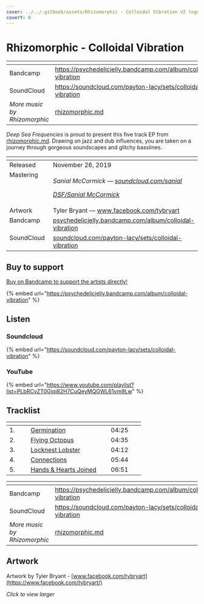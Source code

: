 ```yaml
---
cover: ../../.gitbook/assets/Rhizomorphic - Colloidal Vibration V2 logo.png
coverY: 0
---
```


# Rhizomorphic - Colloidal Vibration

<table data-view="cards"><thead><tr><th></th><th data-hidden data-card-target data-type="content-ref"></th></tr></thead><tbody><tr><td>Bandcamp</td><td><a href="https://psychedelicjelly.bandcamp.com/album/colloidal-vibration">https://psychedelicjelly.bandcamp.com/album/colloidal-vibration</a></td></tr><tr><td>SoundCloud</td><td><a href="https://soundcloud.com/payton-lacy/sets/colloidal-vibration">https://soundcloud.com/payton-lacy/sets/colloidal-vibration</a></td></tr><tr><td><em>More music by Rhizomorphic</em></td><td><a href="../../artists/music/rhizomorphic.md">rhizomorphic.md</a></td></tr></tbody></table>

_Deep Sea Frequencies_ is proud to present this five track EP from [rhizomorphic.md](../../artists/music/rhizomorphic.md "mention"). Drawing on jazz and dub influences, you are taken on a journey through gorgeous soundscapes and glitchy basslines.

<table data-header-hidden><thead><tr><th width="128" valign="top"></th><th></th></tr></thead><tbody><tr><td valign="top">Released</td><td>November 26, 2019</td></tr><tr><td valign="top">Mastering</td><td><p><em>Sanial McCormick —</em> <a href="https://soundcloud.com/sanial"><em>soundcloud.com/sanial</em></a> </p><p><a href="../../artists/mastering/sanial-mccormick.md"><em>DSF/Sanial McCormick</em></a> </p></td></tr><tr><td valign="top">Artwork</td><td>Tyler Bryant — <a href="https://www.facebook.com/tybryart/">www.facebook.com/tybryart</a></td></tr><tr><td valign="top">Bandcamp</td><td><a href="https://psychedelicjelly.bandcamp.com/album/colloidal-vibration">psychedelicjelly.bandcamp.com/album/colloidal-vibration</a> </td></tr><tr><td valign="top">SoundCloud</td><td><a href="https://soundcloud.com/payton-lacy/sets/colloidal-vibration">soundcloud.com/payton-lacy/sets/colloidal-vibration</a></td></tr></tbody></table>

## Buy to support

[Buy on Bandcamp to support the artists directly!](https://psychedelicjelly.bandcamp.com/album/colloidal-vibration)&#x20;

{% embed url="https://psychedelicjelly.bandcamp.com/album/colloidal-vibration" %}

## Listen

### Soundcloud

{% embed url="https://soundcloud.com/payton-lacy/sets/colloidal-vibration" %}

### YouTube

{% embed url="https://www.youtube.com/playlist?list=PLbRCvZT0Gjqi82H7CuQeyMQGWL61vm9Lw" %}

## Tracklist

<table data-header-hidden><thead><tr><th width="40"></th><th width="195.3333740234375"></th><th width="71.88885498046875"></th></tr></thead><tbody><tr><td>1.</td><td><a href="https://psychedelicjelly.bandcamp.com/track/germination">Germination</a> </td><td>04:25</td></tr><tr><td>2.</td><td><a href="https://psychedelicjelly.bandcamp.com/track/flying-octopus">Flying Octopus</a> </td><td>04:35</td></tr><tr><td>3.</td><td><a href="https://psychedelicjelly.bandcamp.com/track/locknest-lobster">Locknest Lobster</a> </td><td>04:12</td></tr><tr><td>4.</td><td><a href="https://psychedelicjelly.bandcamp.com/track/connections">Connections</a> </td><td>05:44</td></tr><tr><td>5.</td><td><a href="https://psychedelicjelly.bandcamp.com/track/hands-hearts-joined">Hands &#x26; Hearts Joined</a> </td><td>06:51</td></tr></tbody></table>

<table data-view="cards"><thead><tr><th></th><th data-hidden data-card-target data-type="content-ref"></th></tr></thead><tbody><tr><td>Bandcamp</td><td><a href="https://psychedelicjelly.bandcamp.com/album/colloidal-vibration">https://psychedelicjelly.bandcamp.com/album/colloidal-vibration</a></td></tr><tr><td>SoundCloud</td><td><a href="https://soundcloud.com/payton-lacy/sets/colloidal-vibration">https://soundcloud.com/payton-lacy/sets/colloidal-vibration</a></td></tr><tr><td><em>More music by Rhizomorphic</em></td><td><a href="../../artists/music/rhizomorphic.md">rhizomorphic.md</a></td></tr></tbody></table>

## Artwork

Artwork by Tyler Bryant - [www.facebook.com/tybryart](https://www.facebook.com/tybryart/)

_Click to view larger_

<figure><img src="../../.gitbook/assets/Rhizomorphic - Colloidal Vibration V2 logo.png" alt=""><figcaption></figcaption></figure>
